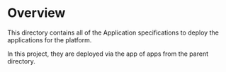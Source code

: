 # Overview

This directory contains all of the Application specifications to deploy the applications for the platform.

In this project, they are deployed via the app of apps from the parent directory.